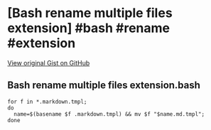 # [Bash rename multiple files extension] #bash #rename #extension

[View original Gist on GitHub](https://gist.github.com/Integralist/6c57675906fd4c0e8895092e8ea1ea1c)

## Bash rename multiple files extension.bash

```shell
for f in *.markdown.tmpl; 
do 
  name=$(basename $f .markdown.tmpl) && mv $f "$name.md.tmpl"; 
done
```

